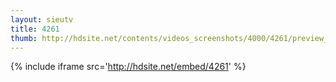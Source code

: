 ```yaml
---
layout: sieutv
title: 4261
thumb: http://hdsite.net/contents/videos_screenshots/4000/4261/preview_360p.mp4.jpg
---
```

{% include iframe src='http://hdsite.net/embed/4261' %}
 
